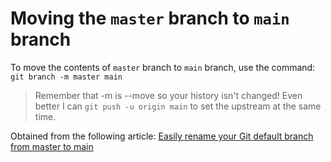 # Moving the `master` branch to `main` branch

To move the contents of `master` branch to `main` branch, use the command:  `git branch -m master main`

> Remember that -m is --move so your history isn't changed! Even better I can `git push -u origin main` to set the upstream at the same time.

Obtained from the following article: [Easily rename your Git default branch from master to main](https://www.hanselman.com/blog/easily-rename-your-git-default-branch-from-master-to-main)
